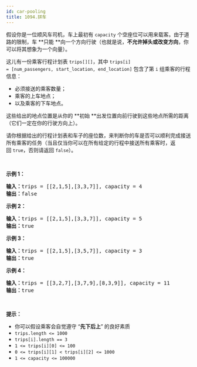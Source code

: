 ```yaml
---
id: car-pooling
title: 1094.拼车
---
```

假设你是一位顺风车司机，车上最初有 <code>capacity</code> 个空座位可以用来载客。由于道路的限制，车 **只能 **向一个方向行驶（也就是说，**不允许掉头或改变方向**，你可以将其想象为一个向量）。

这儿有一份乘客行程计划表 <code>trips[][]</code>，其中 <code>trips[i] = [num_passengers, start_location, end_location]</code> 包含了第 <code>i</code> 组乘客的行程信息：


- 必须接送的乘客数量；
- 乘客的上车地点；
- 以及乘客的下车地点。

这些给出的地点位置是从你的 **初始 **出发位置向前行驶到这些地点所需的距离（它们一定在你的行驶方向上）。

请你根据给出的行程计划表和车子的座位数，来判断你的车是否可以顺利完成接送所有乘客的任务（当且仅当你可以在所有给定的行程中接送所有乘客时，返回 <code>true</code>，否则请返回 <code>false</code>）。

 

**示例 1：**


<pre><strong>输入：</strong>trips = [[2,1,5],[3,3,7]], capacity = 4<br/><strong>输出：</strong>false<br/></pre>

**示例 2：**


<pre><strong>输入：</strong>trips = [[2,1,5],[3,3,7]], capacity = 5<br/><strong>输出：</strong>true<br/></pre>

**示例 3：**


<pre><strong>输入：</strong>trips = [[2,1,5],[3,5,7]], capacity = 3<br/><strong>输出：</strong>true<br/></pre>

**示例 4：**


<pre><strong>输入：</strong>trips = [[3,2,7],[3,7,9],[8,3,9]], capacity = 11<br/><strong>输出：</strong>true<br/></pre>

 

**提示：**


- 你可以假设乘客会自觉遵守 “**先下后上**” 的良好素质
- <code>trips.length &lt;= 1000</code>
- <code>trips[i].length == 3</code>
- <code>1 &lt;= trips[i][0] &lt;= 100</code>
- <code>0 &lt;= trips[i][1] &lt; trips[i][2] &lt;= 1000</code>
- <code>1 &lt;= capacity &lt;= 100000</code>
